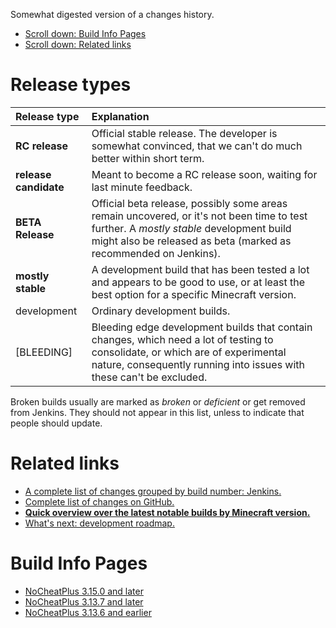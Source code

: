 Somewhat digested version of a changes history.
* [Scroll down: Build Info Pages](https://github.com/NoCheatPlus/Docs/wiki/Build-Infos#build-info-pages)
* [Scroll down: Related links](https://github.com/NoCheatPlus/Docs/wiki/Build-Infos#related-links)

# Release types
| Release type | Explanation |
| :------------| :---------- |
| **RC release** | Official stable release. The developer is somewhat convinced, that we can't do much better within short term. |
| **release candidate** | Meant to become a RC release soon, waiting for last minute feedback. |
| **BETA Release** | Official beta release, possibly some areas remain uncovered, or it's not been time to test further. A _mostly stable_ development build might also be released as beta (marked as recommended on Jenkins). |
| **mostly stable** | A development build that has been tested a lot and appears to be good to use, or at least the best option for a specific Minecraft version. |
| development | Ordinary development builds. |
| [BLEEDING] | Bleeding edge development builds that contain changes, which need a lot of testing to consolidate, or which are of experimental nature, consequently running into issues with these can't be excluded. |

Broken builds usually are marked as _broken_ or _deficient_ or get removed from Jenkins. They should not appear in this list, unless to indicate that people should update.

# Related links
* [A complete list of changes grouped by build number: Jenkins.](https://ci.md-5.net/job/NoCheatPlus/changes)
* [Complete list of changes on GitHub.](https://github.com/NoCheatPlus/NoCheatPlus/commits/master)
* [**Quick overview over the latest notable builds by Minecraft version.**](https://github.com/NoCheatPlus/Docs/wiki/Notable-Builds)
* [What's next: development roadmap.](Roadmap)

# Build Info Pages
* [NoCheatPlus 3.15.0 and later](https://github.com/NoCheatPlus/Docs/wiki/bip-3.15.0-and-later)
* [NoCheatPlus 3.13.7 and later](https://github.com/NoCheatPlus/Docs/wiki/bip-3.13.7-and-later)
* [NoCheatPlus 3.13.6 and earlier](https://github.com/NoCheatPlus/Docs/wiki/bip-3.13.6-and-earlier)

